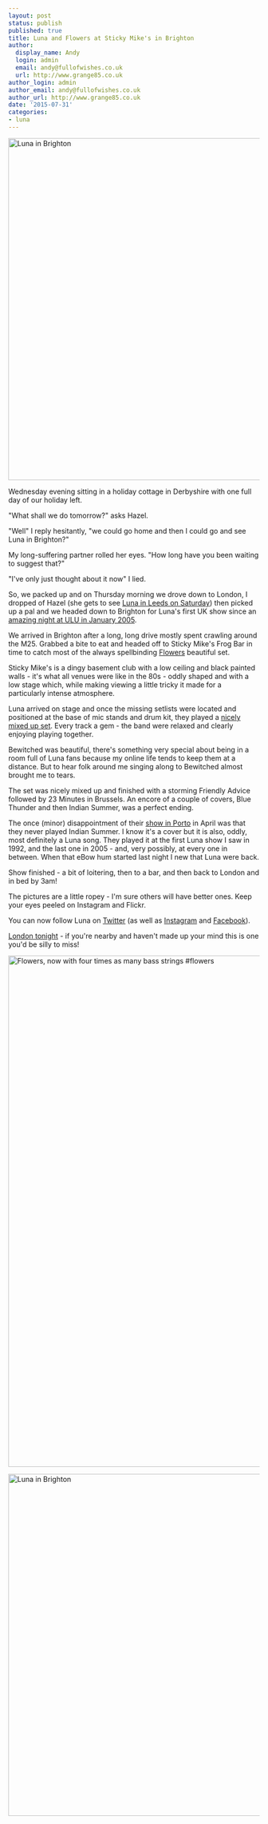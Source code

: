 ```yaml
---
layout: post
status: publish
published: true
title: Luna and Flowers at Sticky Mike's in Brighton
author:
  display_name: Andy
  login: admin
  email: andy@fullofwishes.co.uk
  url: http://www.grange85.co.uk
author_login: admin
author_email: andy@fullofwishes.co.uk
author_url: http://www.grange85.co.uk
date: '2015-07-31'
categories:
- luna
---
```

<p><a data-flickr-embed="true" href="https://www.flickr.com/photos/grange85/20160306802/in/dateposted-public/" title="Luna in Brighton"><img src="https://farm1.staticflickr.com/329/20160306802_f67815d11e_b.jpg" width="1024" height="685" alt="Luna in Brighton"></a></p>
<p>Wednesday evening sitting in a holiday cottage in Derbyshire with one full day of our holiday left. </p>
<p>"What shall we do tomorrow?" asks Hazel. </p>
<p>"Well" I reply hesitantly, "we could go home and then I could go and see Luna in Brighton?" </p>
<p>My long-suffering partner rolled her eyes. "How long have you been waiting to suggest that?" </p>
<p>"I've only just thought about it now" I lied.</p>
<p>So, we packed up and on Thursday morning we drove down to London, I dropped of Hazel (she gets to see <a href="/database/luna/shows/2015/2015-08-01-luna-brudenell-social-club-leeds-uk">Luna in Leeds on Saturday</a>) then picked up a pal and we headed down to Brighton for Luna's first UK show since an <a href="/database/luna/shows/2005/2005-01-17-luna-ulu-london-uk">amazing night at ULU in January 2005</a>.</p>
<p>We arrived in Brighton after a long, long drive mostly spent crawling around the M25. Grabbed a bite to eat and headed off to Sticky Mike's Frog Bar in time to catch most of the always spellbinding <a href="https://www.facebook.com/flowersdomusic">Flowers</a> beautiful set.</p>
<p>Sticky Mike's is a dingy basement club with a low ceiling and black painted walls - it's what all venues were like in the 80s - oddly shaped and with a low stage which, while making viewing a little tricky it made for a particularly intense atmosphere.</p>
<p>Luna arrived on stage and once the missing setlists were located and positioned at the base of mic stands and drum kit, they played a <a href="/database/luna/shows/2015/2015-07-30-luna-sticky-mikes-frog-bar-brighton-uk">nicely mixed up set</a>. Every track a gem - the band were relaxed and clearly enjoying playing together. </p>
<p>Bewitched was beautiful, there's something very special about being in a room full of Luna fans because my online life tends to keep them at a distance. But to hear folk around me singing along to Bewitched almost brought me to tears.</p>
<p>The set was nicely mixed up and finished with a storming Friendly Advice followed by 23 Minutes in Brussels. An encore of a couple of covers, Blue Thunder and then Indian Summer, was a perfect ending.</p>
<p>The once (minor) disappointment of their <a href="/database/luna/shows/2015/2015-04-26-luna-casa-da-musica-porto-portugal">show in Porto</a> in April was that they never played Indian Summer. I know it's a cover but it is also, oddly, most definitely a Luna song. They played it at the first Luna show I saw in 1992, and the last one in 2005 - and, very possibly, at every one in between. When that eBow hum started last night I new that Luna were back.</p>
<p>Show finished - a bit of loitering, then to a bar, and then back to London and in bed by 3am!</p>
<p>The pictures are a little ropey - I'm sure others will have better ones. Keep your eyes peeled on Instagram and Flickr.</p>
<p>You can now follow Luna on <a href="https://twitter.com/luna_theband">Twitter</a> (as well as <a href="https://instagram.com/luna_nyc/">Instagram</a> and <a href="https://www.facebook.com/Luna.Official.Bandpage">Facebook</a>).</p>
<p><a href="/database/luna/shows/2015/2015-07-31-luna-the-garage-london-uk">London tonight</a> - if you're nearby and haven't made up your mind this is one you'd be silly to miss!</p>
<p><a data-flickr-embed="true" href="https://www.flickr.com/photos/grange85/19980555898/in/datetaken/" title="Flowers, now with four times as many bass strings #flowers"><img src="https://farm1.staticflickr.com/508/19980555898_d7a6edee62_b.jpg" width="1024" height="1024" alt="Flowers, now with four times as many bass strings #flowers"></a></p>
<p><a data-flickr-embed="true" href="https://www.flickr.com/photos/grange85/20168429785/in/dateposted-public/" title="Luna in Brighton"><img src="https://farm1.staticflickr.com/498/20168429785_06d690e964_b.jpg" width="1024" height="685" alt="Luna in Brighton"></a></p>
